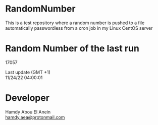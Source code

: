 # RandomNumber    
This is a test repository where a random number is pushed to a file automatically passwordless from a cron job in my Linux CentOS server    
# Random Number of the last run   
17057
      
Last update (GMT +1)    
11/24/22 04:00:01
# Developer    
Hamdy Abou El Anein   
hamdy.aea@protonmail.com
